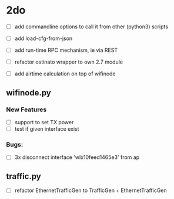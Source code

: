 # 2do
- [ ] add commandline options to call it from other (python3) scripts
- [ ] add load-cfg-from-json
- [ ] add run-time RPC mechanism, ie via REST

- [ ] refactor ostinato wrapper to own 2.7 module
- [ ] add airtime calculation on top of wifinode

## wifinode.py
### New Features
- [ ] support to set TX power
- [ ] test if given interface exist

### Bugs:
- [ ] 3x disconnect interface 'wlx10feed1465e3' from ap
 
## traffic.py
- [ ] refactor EthernetTrafficGen to TrafficGen + EthernetTrafficGen